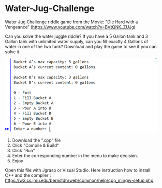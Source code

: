 # Water-Jug-Challenge
Water Jug Challenge riddle game from the Movie: "Die Hard with a Vengeance"  (https://www.youtube.com/watch?v=BVtQNK_ZUJg)

Can you solve the water juggle riddle? If you have a 5 Gallon tank and 3 Gallon tank with unlimited water supply, can you fill exactly 4 Gallons of water in one of the two tank? Download and play the game to see if you can solve it.


![alt text](https://github.com/Nishaant215/Water-Jug-Challenge/blob/master/Water%20Jug%20Menu_pic.PNG)


1. Download the ".cpp" file 
2. Click "Compile & Build"
3. Click "Run"
4. Enter the corresponding number in the menu to make decision.
5. Enjoy

Open this file with Jgrasp or Visual Studio.
Here instruction how to install C++ and the compiler : https://w3.cs.jmu.edu/bernstdh/web/common/help/cpp_mingw-setup.php
